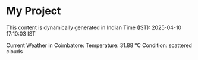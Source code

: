 # My Project

This content is dynamically generated in Indian Time (IST): 2025-04-10 17:10:03 IST


Current Weather in Coimbatore:
Temperature: 31.88 °C
Condition: scattered clouds
